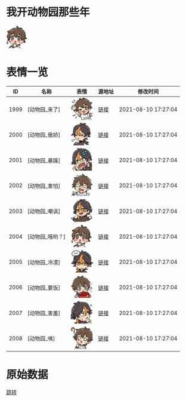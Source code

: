 # 我开动物园那些年

<img src="./cover.png" height="60" alt="cover" />

# 表情一览

|ID|名称|表情|源地址|修改时间|
|----|----|----|----|----|
|1999|[动物园_来了]|<img src="./pic/001999_%5B动物园_来了%5D.png" height="60" alt="来了"/>|[链接](http://i0.hdslb.com/bfs/emote/e5152bcb08ca474359c49461501cd846600daee5.png)|2021-08-10 17:27:04|
|2000|[动物园_傲娇]|<img src="./pic/002000_%5B动物园_傲娇%5D.png" height="60" alt="傲娇"/>|[链接](http://i0.hdslb.com/bfs/emote/820db019cb4dc557131c3d7dc37f1beb9e0534b8.png)|2021-08-10 17:27:04|
|2001|[动物园_暴躁]|<img src="./pic/002001_%5B动物园_暴躁%5D.png" height="60" alt="暴躁"/>|[链接](http://i0.hdslb.com/bfs/emote/b3d31a9c6c2c158eb757387284ead130045009e0.png)|2021-08-10 17:27:04|
|2002|[动物园_害怕]|<img src="./pic/002002_%5B动物园_害怕%5D.png" height="60" alt="害怕"/>|[链接](http://i0.hdslb.com/bfs/emote/a0912bd9139764f194938fcafa410e078acec222.png)|2021-08-10 17:27:04|
|2003|[动物园_嘲讽]|<img src="./pic/002003_%5B动物园_嘲讽%5D.png" height="60" alt="嘲讽"/>|[链接](http://i0.hdslb.com/bfs/emote/2f31f0763716ac0a37931ac18d6056cd3ca2f31a.png)|2021-08-10 17:27:04|
|2004|[动物园_哦哟？]|<img src="./pic/002004_%5B动物园_哦哟？%5D.png" height="60" alt="哦哟？"/>|[链接](http://i0.hdslb.com/bfs/emote/edf659ad2a2e048c9cf0ff743214890c87ce9a27.png)|2021-08-10 17:27:04|
|2005|[动物园_冷漠]|<img src="./pic/002005_%5B动物园_冷漠%5D.png" height="60" alt="冷漠"/>|[链接](http://i0.hdslb.com/bfs/emote/c3d3373ea9b5b854f7fe626913a402728ced4cc3.png)|2021-08-10 17:27:04|
|2006|[动物园_要饭]|<img src="./pic/002006_%5B动物园_要饭%5D.png" height="60" alt="要饭"/>|[链接](http://i0.hdslb.com/bfs/emote/5668de01ef1094575f96b4e1d10eefcca2d42c69.png)|2021-08-10 17:27:04|
|2007|[动物园_害羞]|<img src="./pic/002007_%5B动物园_害羞%5D.png" height="60" alt="害羞"/>|[链接](http://i0.hdslb.com/bfs/emote/c8062380c3d066becf909eaf2a09640de8fdc6ae.png)|2021-08-10 17:27:04|
|2008|[动物园_咦]|<img src="./pic/002008_%5B动物园_咦%5D.png" height="60" alt="咦"/>|[链接](http://i0.hdslb.com/bfs/emote/9c70bdf3ecf0662ff7944a3a5df6d0cc0b1b2cb6.png)|2021-08-10 17:27:04|

# 原始数据

[跳转](./raw.json)

